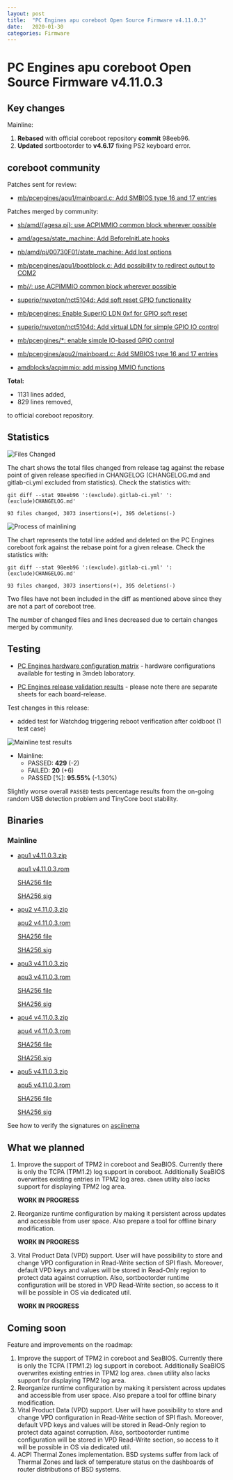 ```yaml
---
layout: post
title:  "PC Engines apu coreboot Open Source Firmware v4.11.0.3"
date:   2020-01-30
categories: Firmware
---
```

# PC Engines apu coreboot Open Source Firmware v4.11.0.3

## Key changes

Mainline:

1. **Rebased** with official coreboot repository **commit** 98eeb96.
2. **Updated** sortbootorder to **v4.6.17** fixing PS2 keyboard error.

## coreboot community

Patches sent for review:

* [mb/pcengines/apu1/mainboard.c: Add SMBIOS type 16 and 17 entries](https://review.coreboot.org/c/coreboot/+/38343)

Patches merged by community:

* [sb/amd/{agesa,pi}: use ACPIMMIO common block wherever possible](https://review.coreboot.org/c/coreboot/+/37400)

* [amd/agesa/state_machine: Add BeforeInitLate hooks](https://review.coreboot.org/c/coreboot/+/37998)

* [nb/amd/pi/00730F01/state_machine: Add lost options](https://review.coreboot.org/c/coreboot/+/37999)

* [mb/pcengines/apu1/bootblock.c: Add possibility to redirect output to COM2](https://review.coreboot.org/c/coreboot/+/29791)

* [mb/*/*: use ACPIMMIO common block wherever possible](https://review.coreboot.org/c/coreboot/+/37401)

* [superio/nuvoton/nct5104d: Add soft reset GPIO functionality](https://review.coreboot.org/c/coreboot/+/35482)

* [mb/pcengines: Enable SuperIO LDN 0xf for GPIO soft reset](https://review.coreboot.org/c/coreboot/+/38274)

* [superio/nuvoton/nct5104d: Add virtual LDN for simple GPIO IO control](https://review.coreboot.org/c/coreboot/+/35849)

* [mb/pcengines/*: enable simple IO-based GPIO control](https://review.coreboot.org/c/coreboot/+/38275)

* [mb/pcengines/apu2/mainboard.c: Add SMBIOS type 16 and 17 entries](https://review.coreboot.org/c/coreboot/+/38342)

* [amdblocks/acpimmio: add missing MMIO functions](https://review.coreboot.org/c/coreboot/+/37813)

**Total:**

* 1131 lines added,
* 829 lines removed,

to official coreboot repository.

## Statistics

![Files Changed](https://cloud.3mdeb.com/index.php/s/6Kcnsa5pdiMHZye/preview)

The chart shows the total files changed from release tag against the rebase
point of given release specified in CHANGELOG (CHANGELOG.md and gitlab-ci.yml
excluded from statistics). Check the statistics with:

```
git diff --stat 98eeb96 ':(exclude).gitlab-ci.yml' ':(exclude)CHANGELOG.md'
```

`93 files changed, 3073 insertions(+), 395 deletions(-)`

![Process of mainlining](https://cloud.3mdeb.com/index.php/s/cdSCMYPar85DfRC/preview)

The chart represents the total line added and deleted on the PC Engines
coreboot fork against the rebase point for a given release. Check the
statistics with:

```
git diff --stat 98eeb96 ':(exclude).gitlab-ci.yml' ':(exclude)CHANGELOG.md'
```

`93 files changed, 3073 insertions(+), 395 deletions(-)`

Two files have not been included in the diff as mentioned above since they are
not a part of coreboot tree.

The number of changed files and lines decreased due to certain changes merged
by community.

## Testing

* [PC Engines hardware configuration matrix](https://cloud.3mdeb.com/index.php/s/ce829QADwA7sHx9/preview) - hardware configurations available for testing in 3mdeb laboratory.

* [PC Engines release validation results](https://3mdeb.us16.list-manage.com/track/click?u=fce95b885fc13fbf1db611816&id=96d9b426c0&e=16ffa34a09) - please note there are separate sheets for each board-release.

Test changes in this release:
* added test for Watchdog triggering reboot verification after coldboot (1 test
  case)

![Mainline test results](https://cloud.3mdeb.com/index.php/s/ffdPGTXk6mBJTiX/preview)

* Mainline:
  * PASSED: **429** (-2)
  * FAILED: **20** (+6)
  * PASSED [%]: **95.55%** (-1.30%)

Slightly worse overall `PASSED` tests percentage results from the on-going
random USB detection problem and TinyCore boot stability.

## Binaries

### Mainline

* [apu1 v4.11.0.3.zip](https://3mdeb.com/open-source-firmware/pcengines/apu1/apu1_v4.11.0.3.zip)

  [apu1 v4.11.0.3.rom](https://3mdeb.com/open-source-firmware/pcengines/apu1/apu1_v4.11.0.3.rom)

  [SHA256 file](https://3mdeb.com/open-source-firmware/pcengines/apu1/apu1_v4.11.0.3.SHA256)

  [SHA256 sig](https://3mdeb.com/open-source-firmware/pcengines/apu1/apu1_v4.11.0.3.SHA256.sig)

* [apu2 v4.11.0.3.zip](https://3mdeb.com/open-source-firmware/pcengines/apu2/apu2_v4.11.0.3.zip)

  [apu2 v4.11.0.3.rom](https://3mdeb.com/open-source-firmware/pcengines/apu2/apu2_v4.11.0.3.rom)

  [SHA256 file](https://3mdeb.com/open-source-firmware/pcengines/apu2/apu2_v4.11.0.3.SHA256)

  [SHA256 sig](https://3mdeb.com/open-source-firmware/pcengines/apu2/apu2_v4.11.0.3.SHA256.sig)

* [apu3 v4.11.0.3.zip](https://3mdeb.com/open-source-firmware/pcengines/apu3/apu3_v4.11.0.3.zip)

  [apu3 v4.11.0.3.rom](https://3mdeb.com/open-source-firmware/pcengines/apu3/apu3_v4.11.0.3.rom)

  [SHA256 file](https://3mdeb.com/open-source-firmware/pcengines/apu3/apu3_v4.11.0.3.SHA256)

  [SHA256 sig](https://3mdeb.com/open-source-firmware/pcengines/apu3/apu3_v4.11.0.3.SHA256.sig)

* [apu4 v4.11.0.3.zip](https://3mdeb.com/open-source-firmware/pcengines/apu4/apu4_v4.11.0.3.zip)

  [apu4 v4.11.0.3.rom](https://3mdeb.com/open-source-firmware/pcengines/apu4/apu4_v4.11.0.3.rom)

  [SHA256 file](https://3mdeb.com/open-source-firmware/pcengines/apu4/apu4_v4.11.0.3.SHA256)

  [SHA256 sig](https://3mdeb.com/open-source-firmware/pcengines/apu4/apu4_v4.11.0.3.SHA256.sig)

* [apu5 v4.11.0.3.zip](https://3mdeb.com/open-source-firmware/pcengines/apu5/apu5_v4.11.0.3.zip)

  [apu5 v4.11.0.3.rom](https://3mdeb.com/open-source-firmware/pcengines/apu5/apu5_v4.11.0.3.rom)

  [SHA256 file](https://3mdeb.com/open-source-firmware/pcengines/apu5/apu5_v4.11.0.3.SHA256)

  [SHA256 sig](https://3mdeb.com/open-source-firmware/pcengines/apu5/apu5_v4.11.0.3.SHA256.sig)

See how to verify the signatures on [asciinema](https://asciinema.org/a/269426)

## What we planned

1. Improve the support of TPM2 in coreboot and SeaBIOS. Currently there is only
   the TCPA (TPM1.2) log support in coreboot. Additionally SeaBIOS overwrites
   existing entries in TPM2 log area. `cbmem` utility also lacks support for
   displaying TPM2 log area.

   **WORK IN PROGRESS**

2. Reorganize runtime configuration by making it persistent across updates and
   accessible from user space. Also prepare a tool for offline binary
   modification.

   **WORK IN PROGRESS**

3. Vital Product Data (VPD) support. User will have possibility to store
   and change VPD configuration in Read-Write section of SPI flash. Moreover,
   default VPD keys and values will be stored in Read-Only region to protect
   data against corruption. Also, sortbootorder runtime configuration will be
   stored in VPD Read-Write section, so access to it will be possible in OS
   via dedicated util.

   **WORK IN PROGRESS**

## Coming soon

Feature and improvements on the roadmap:

1. Improve the support of TPM2 in coreboot and SeaBIOS. Currently there is only
   the TCPA (TPM1.2) log support in coreboot. Additionally SeaBIOS overwrites
   existing entries in TPM2 log area. `cbmem` utility also lacks support for
   displaying TPM2 log area.
2. Reorganize runtime configuration by making it persistent across updates and
   accessible from user space. Also prepare a tool for offline binary
   modification.
3. Vital Product Data (VPD) support. User will have possibility to store
   and change VPD configuration in Read-Write section of SPI flash. Moreover,
   default VPD keys and values will be stored in Read-Only region to protect
   data against corruption. Also, sortbootorder runtime configuration will be
   stored in VPD Read-Write section, so access to it will be possible in OS
   via dedicated util.
4. ACPI Thermal Zones implementation. BSD systems suffer from lack of Thermal
   Zones and lack of temperature status on the dashboards of router
   distributions of BSD systems.
